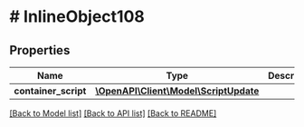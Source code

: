 # # InlineObject108

## Properties

Name | Type | Description | Notes
------------ | ------------- | ------------- | -------------
**container_script** | [**\OpenAPI\Client\Model\ScriptUpdate**](ScriptUpdate.md) |  | [optional]

[[Back to Model list]](../../README.md#models) [[Back to API list]](../../README.md#endpoints) [[Back to README]](../../README.md)
